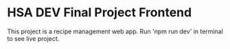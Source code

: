 # HSA DEV Final Project Frontend

This project is a recipe management web app. Run 'npm run dev' in terminal to see live project.
